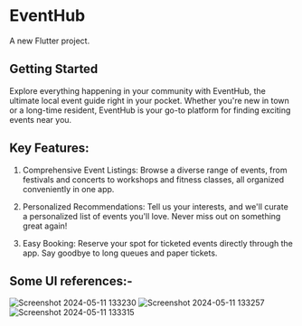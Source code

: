 # EventHub

A new Flutter project.

## Getting Started

Explore everything happening in your community with EventHub, the ultimate local event guide right in your pocket. Whether you're new in town or a long-time resident, EventHub is your go-to platform for finding exciting events near you.

## Key Features:

1. Comprehensive Event Listings: Browse a diverse range of events, from festivals and concerts to workshops and fitness classes, all organized conveniently in one app.

2. Personalized Recommendations: Tell us your interests, and we'll curate a personalized list of events you'll love. Never miss out on something great again!

3. Easy Booking: Reserve your spot for ticketed events directly through the app. Say goodbye to long queues and paper tickets.


## Some UI references:- 
![Screenshot 2024-05-11 133230](https://github.com/ankitsingh0913/EventHub/assets/114000644/0bc09c97-bd08-4288-bd97-5655ae2dd8b0)          ![Screenshot 2024-05-11 133257](https://github.com/ankitsingh0913/EventHub/assets/114000644/f4582e66-d6a9-4989-b959-f0e7bd3bd823)          ![Screenshot 2024-05-11 133315](https://github.com/ankitsingh0913/EventHub/assets/114000644/c7c7c52c-5964-4d48-8f14-46102db0ccea)




